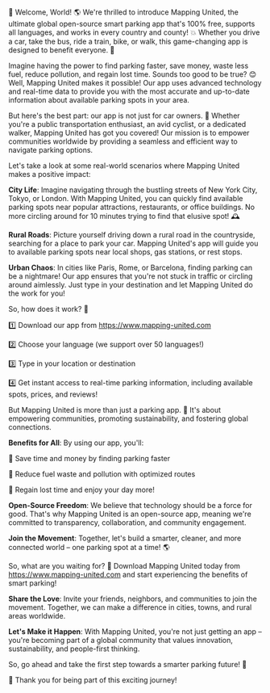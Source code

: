 🎉 Welcome, World! 🌎 We're thrilled to introduce Mapping United, the ultimate global open-source smart parking app that's 100% free, supports all languages, and works in every country and county! 💥 Whether you drive a car, take the bus, ride a train, bike, or walk, this game-changing app is designed to benefit everyone. 🌟

Imagine having the power to find parking faster, save money, waste less fuel, reduce pollution, and regain lost time. Sounds too good to be true? 😊 Well, Mapping United makes it possible! Our app uses advanced technology and real-time data to provide you with the most accurate and up-to-date information about available parking spots in your area.

But here's the best part: our app is not just for car owners. 🚗 Whether you're a public transportation enthusiast, an avid cyclist, or a dedicated walker, Mapping United has got you covered! Our mission is to empower communities worldwide by providing a seamless and efficient way to navigate parking options.

Let's take a look at some real-world scenarios where Mapping United makes a positive impact:

**City Life**: Imagine navigating through the bustling streets of New York City, Tokyo, or London. With Mapping United, you can quickly find available parking spots near popular attractions, restaurants, or office buildings. No more circling around for 10 minutes trying to find that elusive spot! 🕰️

**Rural Roads**: Picture yourself driving down a rural road in the countryside, searching for a place to park your car. Mapping United's app will guide you to available parking spots near local shops, gas stations, or rest stops.

**Urban Chaos**: In cities like Paris, Rome, or Barcelona, finding parking can be a nightmare! Our app ensures that you're not stuck in traffic or circling around aimlessly. Just type in your destination and let Mapping United do the work for you!

So, how does it work? 🤔

1️⃣ Download our app from https://www.mapping-united.com

2️⃣ Choose your language (we support over 50 languages!)

3️⃣ Type in your location or destination

4️⃣ Get instant access to real-time parking information, including available spots, prices, and reviews!

But Mapping United is more than just a parking app. 🌟 It's about empowering communities, promoting sustainability, and fostering global connections.

**Benefits for All**: By using our app, you'll:

🔹 Save time and money by finding parking faster

🔹 Reduce fuel waste and pollution with optimized routes

🔹 Regain lost time and enjoy your day more!

**Open-Source Freedom**: We believe that technology should be a force for good. That's why Mapping United is an open-source app, meaning we're committed to transparency, collaboration, and community engagement.

**Join the Movement**: Together, let's build a smarter, cleaner, and more connected world – one parking spot at a time! 🌎

So, what are you waiting for? 🤔 Download Mapping United today from https://www.mapping-united.com and start experiencing the benefits of smart parking!

**Share the Love**: Invite your friends, neighbors, and communities to join the movement. Together, we can make a difference in cities, towns, and rural areas worldwide.

**Let's Make it Happen**: With Mapping United, you're not just getting an app – you're becoming part of a global community that values innovation, sustainability, and people-first thinking.

So, go ahead and take the first step towards a smarter parking future! 🚀

🎉 Thank you for being part of this exciting journey!